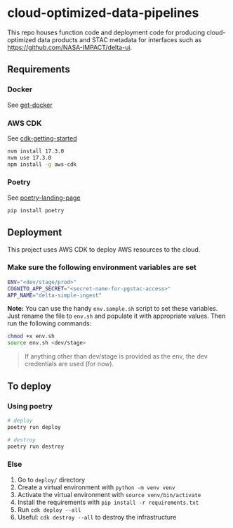 # cloud-optimized-data-pipelines

This repo houses function code and deployment code for producing cloud-optimized
data products and STAC metadata for interfaces such as https://github.com/NASA-IMPACT/delta-ui.

## Requirements

### Docker

See [get-docker](https://docs.docker.com/get-docker/)

### AWS CDK

See [cdk-getting-started](https://docs.aws.amazon.com/cdk/v2/guide/getting_started.html)

```bash
nvm install 17.3.0
nvm use 17.3.0
npm install -g aws-cdk
```

### Poetry

See [poetry-landing-page](https://pypi.org/project/poetry/)

```bash
pip install poetry
```

## Deployment

This project uses AWS CDK to deploy AWS resources to the cloud.

### Make sure the following environment variables are set

```bash
ENV="<dev/stage/prod>"
COGNITO_APP_SECRET="<secret-name-for-pgstac-access>"
APP_NAME="delta-simple-ingest"
```

**Note:** You can use the handy `env.sample.sh` script to set these variables. Just rename the file to `env.sh` and populate it with appropriate values. Then run the following commands:

```bash
chmod +x env.sh
source env.sh <dev/stage>
```

> If anything other than dev/stage is provided as the env, the dev credentials are used (for now).

## To deploy

### Using poetry

```bash
# deploy
poetry run deploy

# destroy
poetry run destroy
```

### Else

1. Go to `deploy/` directory
2. Create a virtual environment with `python -m venv venv`
3. Activate the virtual environment with `source venv/bin/activate`
4. Install the requirements with `pip install -r requirements.txt`
5. Run `cdk deploy --all`
6. Useful: `cdk destroy --all` to destroy the infrastructure
